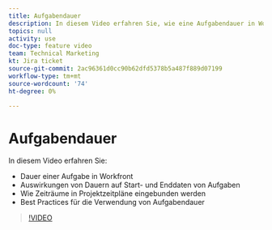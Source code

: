 ```yaml
---
title: Aufgabendauer
description: In diesem Video erfahren Sie, wie eine Aufgabendauer in Workfront ist, wie Dauern die Start- und Enddaten von Aufgaben beeinflussen, wie Dauern in Projektzeitpläne eingebunden werden und welche Best Practices für die Verwendung von Aufgabendauer gelten.
topics: null
activity: use
doc-type: feature video
team: Technical Marketing
kt: Jira ticket
source-git-commit: 2ac96361d0cc90b62dfd5378b5a487f889d07199
workflow-type: tm+mt
source-wordcount: '74'
ht-degree: 0%

---
```


# Aufgabendauer

In diesem Video erfahren Sie:

* Dauer einer Aufgabe in Workfront
* Auswirkungen von Dauern auf Start- und Enddaten von Aufgaben
* Wie Zeiträume in Projektzeitpläne eingebunden werden
* Best Practices für die Verwendung von Aufgabendauer

>[!VIDEO](https://video.tv.adobe.com/v/335089/?quality=12)